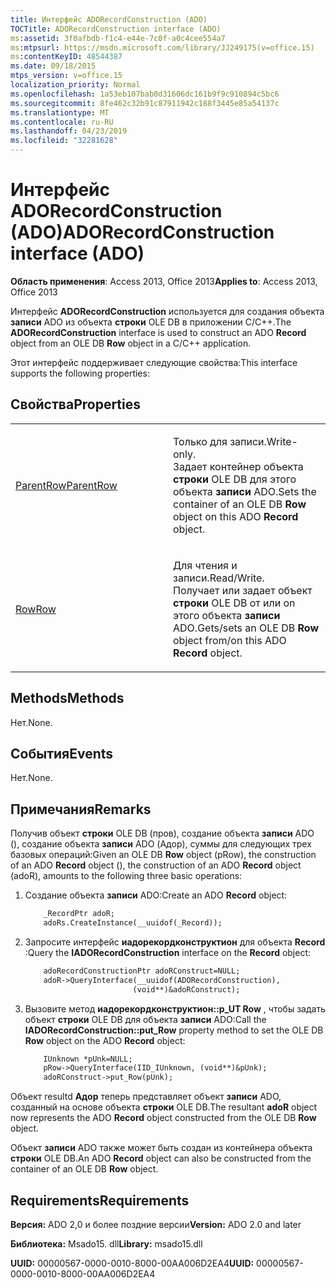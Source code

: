 ```yaml
---
title: Интерфейс ADORecordConstruction (ADO)
TOCTitle: ADORecordConstruction interface (ADO)
ms:assetid: 3f0afbdb-f1c4-e44e-7c0f-a0c4cee554a7
ms:mtpsurl: https://msdn.microsoft.com/library/JJ249175(v=office.15)
ms:contentKeyID: 48544387
ms.date: 09/18/2015
mtps_version: v=office.15
localization_priority: Normal
ms.openlocfilehash: 1a53eb107bab0d31606dc161b9f9c910894c5bc6
ms.sourcegitcommit: 8fe462c32b91c87911942c188f3445e85a54137c
ms.translationtype: MT
ms.contentlocale: ru-RU
ms.lasthandoff: 04/23/2019
ms.locfileid: "32281628"
---
```

# <a name="adorecordconstruction-interface-ado"></a><span data-ttu-id="b6e9e-102">Интерфейс ADORecordConstruction (ADO)</span><span class="sxs-lookup"><span data-stu-id="b6e9e-102">ADORecordConstruction interface (ADO)</span></span>


<span data-ttu-id="b6e9e-103">**Область применения**: Access 2013, Office 2013</span><span class="sxs-lookup"><span data-stu-id="b6e9e-103">**Applies to**: Access 2013, Office 2013</span></span>

<span data-ttu-id="b6e9e-104">Интерфейс **ADORecordConstruction** используется для создания объекта **записи** ADO из объекта **строки** OLE DB в приложении C/C++.</span><span class="sxs-lookup"><span data-stu-id="b6e9e-104">The **ADORecordConstruction** interface is used to construct an ADO **Record** object from an OLE DB **Row** object in a C/C++ application.</span></span>

<span data-ttu-id="b6e9e-105">Этот интерфейс поддерживает следующие свойства:</span><span class="sxs-lookup"><span data-stu-id="b6e9e-105">This interface supports the following properties:</span></span>

## <a name="properties"></a><span data-ttu-id="b6e9e-106">Свойства</span><span class="sxs-lookup"><span data-stu-id="b6e9e-106">Properties</span></span>

<table>
<colgroup>
<col style="width: 50%" />
<col style="width: 50%" />
</colgroup>
<tbody>
<tr class="odd">
<td><p><span data-ttu-id="b6e9e-107"><a href="parentrow-property-ado.md">ParentRow</a></span><span class="sxs-lookup"><span data-stu-id="b6e9e-107"><a href="parentrow-property-ado.md">ParentRow</a></span></span></p></td>
<td><p><span data-ttu-id="b6e9e-108">Только для записи.</span><span class="sxs-lookup"><span data-stu-id="b6e9e-108">Write-only.</span></span><br />
<span data-ttu-id="b6e9e-109">Задает контейнер объекта <strong>строки</strong> OLE DB для этого объекта <strong>записи</strong> ADO.</span><span class="sxs-lookup"><span data-stu-id="b6e9e-109">Sets the container of an OLE DB <strong>Row</strong> object on this ADO <strong>Record</strong> object.</span></span></p></td>
</tr>
<tr class="even">
<td><p><span data-ttu-id="b6e9e-110"><a href="row-property-ado.md">Row</a></span><span class="sxs-lookup"><span data-stu-id="b6e9e-110"><a href="row-property-ado.md">Row</a></span></span></p></td>
<td><p><span data-ttu-id="b6e9e-111">Для чтения и записи.</span><span class="sxs-lookup"><span data-stu-id="b6e9e-111">Read/Write.</span></span><br />
<span data-ttu-id="b6e9e-112">Получает или задает объект <strong>строки</strong> OLE DB от или on этого объекта <strong>записи</strong> ADO.</span><span class="sxs-lookup"><span data-stu-id="b6e9e-112">Gets/sets an OLE DB <strong>Row</strong> object from/on this ADO <strong>Record</strong> object.</span></span></p></td>
</tr>
</tbody>
</table>


## <a name="methods"></a><span data-ttu-id="b6e9e-113">Methods</span><span class="sxs-lookup"><span data-stu-id="b6e9e-113">Methods</span></span>

<span data-ttu-id="b6e9e-114">Нет.</span><span class="sxs-lookup"><span data-stu-id="b6e9e-114">None.</span></span>

## <a name="events"></a><span data-ttu-id="b6e9e-115">События</span><span class="sxs-lookup"><span data-stu-id="b6e9e-115">Events</span></span>

<span data-ttu-id="b6e9e-116">Нет.</span><span class="sxs-lookup"><span data-stu-id="b6e9e-116">None.</span></span>

## <a name="remarks"></a><span data-ttu-id="b6e9e-117">Примечания</span><span class="sxs-lookup"><span data-stu-id="b6e9e-117">Remarks</span></span>

<span data-ttu-id="b6e9e-118">Получив объект **строки** OLE DB (пров), создание объекта **записи** ADO (), создание объекта **записи** ADO (Адор), суммы для следующих трех базовых операций:</span><span class="sxs-lookup"><span data-stu-id="b6e9e-118">Given an OLE DB **Row** object (pRow), the construction of an ADO **Record** object (), the construction of an ADO **Record** object (adoR), amounts to the following three basic operations:</span></span>

1.  <span data-ttu-id="b6e9e-119">Создание объекта **записи** ADO:</span><span class="sxs-lookup"><span data-stu-id="b6e9e-119">Create an ADO **Record** object:</span></span>
    
    ```vb
        _RecordPtr adoR;
        adoRs.CreateInstance(__uuidof(_Record));
    ```

2.  <span data-ttu-id="b6e9e-120">Запросите интерфейс **иадорекордконструктион** для объекта **Record** :</span><span class="sxs-lookup"><span data-stu-id="b6e9e-120">Query the **IADORecordConstruction** interface on the **Record** object:</span></span>
    
    ```vb
        adoRecordConstructionPtr adoRConstruct=NULL;
        adoR->QueryInterface(__uuidof(ADORecordConstruction),
                            (void**)&adoRConstruct);
    ```

3.  <span data-ttu-id="b6e9e-121">Вызовите метод **иадорекордконструктион::p\_UT Row** , чтобы задать объект **строки** OLE DB для объекта **записи** ADO:</span><span class="sxs-lookup"><span data-stu-id="b6e9e-121">Call the **IADORecordConstruction::put\_Row** property method to set the OLE DB **Row** object on the ADO **Record** object:</span></span>
    
    ```vb
        IUnknown *pUnk=NULL;
        pRow->QueryInterface(IID_IUnknown, (void**)&pUnk);
        adoRConstruct->put_Row(pUnk);
    ```
    
<span data-ttu-id="b6e9e-122">Объект resultd **Адор** теперь представляет объект **записи** ADO, созданный на основе объекта **строки** OLE DB.</span><span class="sxs-lookup"><span data-stu-id="b6e9e-122">The resultant **adoR** object now represents the ADO **Record** object constructed from the OLE DB **Row** object.</span></span>

<span data-ttu-id="b6e9e-123">Объект **записи** ADO также может быть создан из контейнера объекта **строки** OLE DB.</span><span class="sxs-lookup"><span data-stu-id="b6e9e-123">An ADO **Record** object can also be constructed from the container of an OLE DB **Row** object.</span></span>

## <a name="requirements"></a><span data-ttu-id="b6e9e-124">Requirements</span><span class="sxs-lookup"><span data-stu-id="b6e9e-124">Requirements</span></span>

<span data-ttu-id="b6e9e-125">**Версия:** ADO 2,0 и более поздние версии</span><span class="sxs-lookup"><span data-stu-id="b6e9e-125">**Version:** ADO 2.0 and later</span></span>

<span data-ttu-id="b6e9e-126">**Библиотека:** Msado15. dll</span><span class="sxs-lookup"><span data-stu-id="b6e9e-126">**Library:** msado15.dll</span></span>

<span data-ttu-id="b6e9e-127">**UUID:** 00000567-0000-0010-8000-00AA006D2EA4</span><span class="sxs-lookup"><span data-stu-id="b6e9e-127">**UUID:** 00000567-0000-0010-8000-00AA006D2EA4</span></span>

